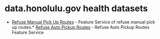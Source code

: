 # data.honolulu.gov health datasets
* [Refuse Manual Pick Up Routes](https://data.honolulu.gov/d/6mix-hwjf) - Feature Service of refuse manual pick up routes.* [Refuse Auto Pickup Routes](https://data.honolulu.gov/d/8iva-4xfs) - Refuse Auto Pickup Routes Feature Service